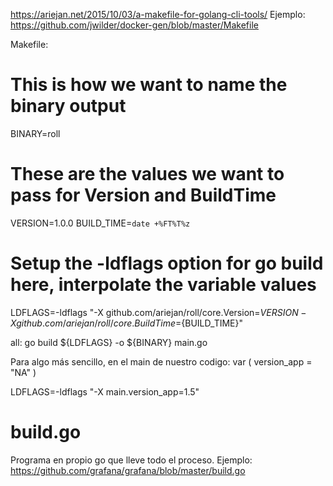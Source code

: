 https://ariejan.net/2015/10/03/a-makefile-for-golang-cli-tools/
Ejemplo: https://github.com/jwilder/docker-gen/blob/master/Makefile

Makefile:
# This is how we want to name the binary output
BINARY=roll

# These are the values we want to pass for Version and BuildTime
VERSION=1.0.0
BUILD_TIME=`date +%FT%T%z`

# Setup the -ldflags option for go build here, interpolate the variable values
LDFLAGS=-ldflags "-X github.com/ariejan/roll/core.Version=${VERSION} -X github.com/ariejan/roll/core.BuildTime=${BUILD_TIME}"

all:
	go build ${LDFLAGS} -o ${BINARY} main.go



Para algo más sencillo, en el main de nuestro codigo:
var (
		version_app = "NA"
)

LDFLAGS=-ldflags "-X main.version_app=1.5"


# build.go
Programa en propio go que lleve todo el proceso.
Ejemplo: https://github.com/grafana/grafana/blob/master/build.go
